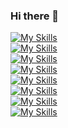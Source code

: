 ### Hi there 👋

[![My Skills](https://skillicons.dev/icons?i=linux,bash,vim,gitlab)](https://github.com/robertorussobob)<br />
[![My Skills](https://skillicons.dev/icons?i=ansible,jenkins)](https://github.com/robertorussobob)<br />
[![My Skills](https://skillicons.dev/icons?i=c,cpp,qt,unreal,cmake,rust)](https://github.com/robertorussobob)<br />
[![My Skills](https://skillicons.dev/icons?i=cs,dotnet,unity,azure,powershell)](https://github.com/robertorussobob)<br />
[![My Skills](https://skillicons.dev/icons?i=py,fastapi,flask,selenium)](https://github.com/robertorussobob)<br />
[![My Skills](https://skillicons.dev/icons?i=java,maven,gradle,spring,idea)](https://github.com/robertorussobob)<br />
[![My Skills](https://skillicons.dev/icons?i=go,ruby,haxe,kotlin,androidstudio)](https://github.com/robertorussobob)<br />
[![My Skills](https://skillicons.dev/icons?i=aws,gcp,docker,kubernetes,prometheus,grafana,dynamodb,mongodb,kafka,nginx,rabbitmq)](https://github.com/robertorussobob)<br />

<!--
**robertorussobob/robertorussobob** is a ✨ _special_ ✨ repository because its `README.md` (this file) appears on your GitHub profile.

Here are some ideas to get you started:

- 🔭 I’m currently working on ...
- 🌱 I’m currently learning ...
- 👯 I’m looking to collaborate on ...
- 🤔 I’m looking for help with ...
- 💬 Ask me about ...
- 📫 How to reach me: ...
- 😄 Pronouns: ...
- ⚡ Fun fact: ...
-->
